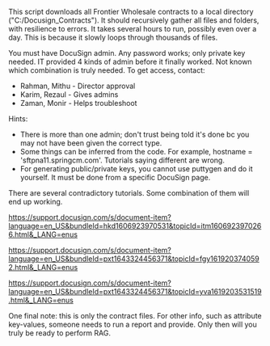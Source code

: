 This script downloads all Frontier Wholesale contracts
to a local directory ("C:/Docusign_Contracts").
It should recursively gather all files and folders, with resilience to errors.
It takes several hours to run, possibly even over a day.
This is because it slowly loops through thousands of files.

You must have DocuSign admin. Any password works; only private key needed.
IT provided 4 kinds of admin before it finally worked.
Not known which combination is truly needed.
To get access, contact:

* Rahman, Mithu - Director approval
* Karim, Rezaul - Gives admins
* Zaman, Monir - Helps troubleshoot

Hints:

* There is more than one admin; don't trust being told it's done bc you may not have been given the correct type.
* Some things can be inferred from the code. For example, hostname = 'sftpna11.springcm.com'. Tutorials saying different are wrong.
* For generating public/private keys, you cannot use puttygen and do it yourself. It must be done from a specific DocuSign page.


There are several contradictory tutorials.
Some combination of them will end up working.

https://support.docusign.com/s/document-item?language=en_US&bundleId=hkd1606923970531&topicId=itm1606923970266.html&_LANG=enus

https://support.docusign.com/s/document-item?language=en_US&bundleId=pxt1643324456371&topicId=fgy1619203740592.html&_LANG=enus

https://support.docusign.com/s/document-item?language=en_US&bundleId=pxt1643324456371&topicId=yva1619203531519.html&_LANG=enus

One final note: this is only the contract files. For other info,
such as attribute key-values, someone needs to run a report
and provide. Only then will you truly be ready to perform RAG.